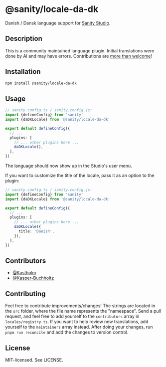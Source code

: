 # @sanity/locale-da-dk

Danish / Dansk language support for [Sanity Studio](https://www.sanity.io/).

## Description

This is a community maintained language plugin. Initial translations were done by AI and may have errors. Contributions are [more than welcome](#contributing)!

## Installation

```sh
npm install @sanity/locale-da-dk
```

## Usage

```ts
// sanity.config.ts / sanity.config.js:
import {defineConfig} from 'sanity'
import {daDKLocale} from '@sanity/locale-da-dk'

export default defineConfig({
  // ...
  plugins: [
    // ... other plugins here ...
    daDKLocale(),
  ],
})
```

The language should now show up in the Studio's user menu.

If you want to customize the title of the locale, pass it as an option to the plugin:

```ts
// sanity.config.ts / sanity.config.js:
import {defineConfig} from 'sanity'
import {daDKLocale} from '@sanity/locale-da-dk'

export default defineConfig({
  // ...
  plugins: [
    // ... other plugins here ...
    daDKLocale({
      title: 'Danish',
    }),
  ],
})
```

## Contributors

- [@Kastholm](https://github.com/Kastholm)
- [@Kasper-Buchholtz](https://github.com/Kasper-Buchholtz)

## Contributing

Feel free to contribute improvements/changes! The strings are located in the `src` folder, where the file name represents the "namespace". Send a pull request, and feel free to add yourself to the `contributors` array in `locales/registry.ts`. If you want to help review new translations, add yourself to the `maintainers` array instead. After doing your changes, run `pnpm run reconcile` and add the changes to version control.

## License

MIT-licensed. See LICENSE.
